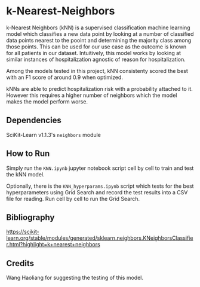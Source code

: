 # k-Nearest-Neighbors 

k-Nearest Neighbors (kNN) is a supervised classification machine learning model which classifies a new data point by looking at a number of classified data points nearest to the pooint and determining the majority class among those points.
This can be used for our use case as the outcome is known for all patients in our dataset. 
Intuitively, this model works by looking at similar instances of hospitalization agnostic of reason for hospitalization.

Among the models tested in this project, kNN consistenty scored the best with an F1 score of around 0.9 when optimized.

kNNs are able to predict hospitalization risk with a probability attached to it. However this requires a higher number of neighbors which the model makes the model perform worse.

## Dependencies
SciKit-Learn v1.1.3's `neighbors` module

## How to Run
Simply run the `KNN.ipynb` jupyter notebook script cell by cell to train and test the kNN model.

Optionally, there is the `KNN_hyperparams.ipynb` script which tests for the best hyperparameters using Grid Search and record the test results into a CSV file for reading. Run cell by cell to run the Grid Search.

## Bibliography
https://scikit-learn.org/stable/modules/generated/sklearn.neighbors.KNeighborsClassifier.html?highlight=k+nearest+neighbors

## Credits
Wang Haoliang for suggesting the testing of this model.
